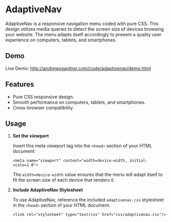 # AdaptiveNav
AdaptiveNav is a responsive navigation menu coded with pure CSS. This design utilizes media queries to detect the screen size of devices browsing your website. The menu adapts itself accordingly to present a quality user experience on computers, tablets, and smartphones.

## Demo
Live Demo: http://andrewsgardner.com/code/adaptivenav/demo.html

## Features
* Pure CSS responsive design.
* Smooth performance on computers, tablets, and smartphones.
* Cross-browser compatibility.

## Usage
1. **Set the viewport**

   Insert this meta viewport tag into the ```<head>``` section of your HTML document:

   ```<meta name="viewport" content="width=device-width, initial-scale=1.0">```

   The ```width=device-width``` value ensures that the menu will adapt itself to fit the screen size of each device that renders it.

2. **Include AdaptiveNav Stylesheet**

   To use AdaptiveNav, reference the included ```adaptivenav.css``` stylesheet in the ```<head>``` section of your HTML document.
   
   ```<link rel="stylesheet" type="text/css" href="css/adaptivenav.css"/>```
